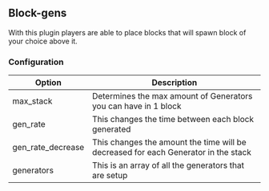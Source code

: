 ## Block-gens

With this plugin players are able to place blocks that will spawn block of your choice above it.


### Configuration
|Option|Description|
|------|-----------|
|max_stack|Determines the max amount of Generators you can have in 1 block|
|gen_rate|This changes the time between each block generated|
|gen_rate_decrease|This changes the amount the time will be decreased for each Generator in the stack|
|generators|This is an array of all the generators that are setup|
